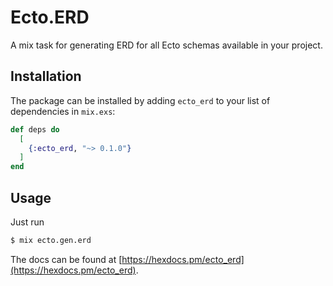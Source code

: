 # Ecto.ERD
A mix task for generating ERD for all Ecto schemas available in your project. 

## Installation

The package can be installed by adding `ecto_erd` to your list of dependencies in `mix.exs`:

```elixir
def deps do
  [
    {:ecto_erd, "~> 0.1.0"}
  ]
end
```
## Usage

Just run
```sh
$ mix ecto.gen.erd
```

The docs can be found at [https://hexdocs.pm/ecto_erd](https://hexdocs.pm/ecto_erd).

